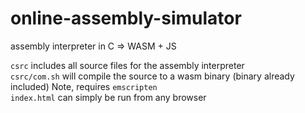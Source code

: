# online-assembly-simulator
assembly interpreter in C => WASM + JS

`csrc` includes all source files for the assembly interpreter  
`csrc/com.sh` will compile the source to a wasm binary (binary already included)
Note, requires `emscripten`  
`index.html` can simply be run from any browser
